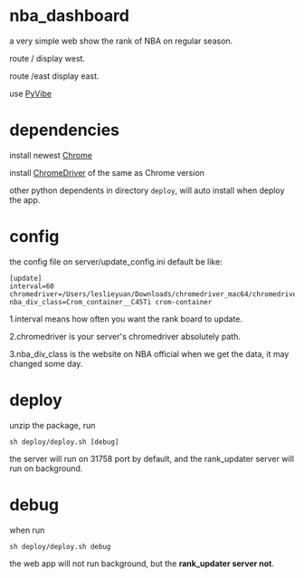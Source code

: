 # nba_dashboard
a very simple web show the rank of NBA on regular season.

route / display west.

route /east display east.

use [PyVibe](https://github.com/pycob/pyvibe)

# dependencies
install newest [Chrome](https://www.google.com/chrome/)

install [ChromeDriver](https://chromedriver.chromium.org/downloads) of the same as Chrome version

other python dependents in directory `deploy`, will auto install when deploy the app.

# config
the config file on server/update_config.ini default be like:
```shell
[update]
interval=60
chromedriver=/Users/leslieyuan/Downloads/chromedriver_mac64/chromedriver
nba_div_class=Crom_container__C45Ti crom-container
```

1.interval means how often you want the rank board to update.

2.chromedriver is your server's chromedriver absolutely path.

3.nba_div_class is the website on NBA official when we get the data, it may changed some day.

# deploy
unzip the package, run
```shell
sh deploy/deploy.sh [debug]
```
the server will run on 31758 port by default, and the rank_updater server will run on background.

# debug
when run
```shell
sh deploy/deploy.sh debug
```
the web app will not run background, but the **rank_updater server not**.


